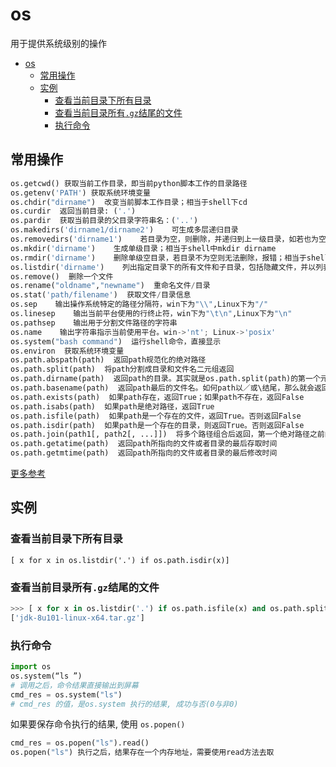 # os

用于提供系统级别的操作

<!-- TOC -->

- [os](#os)
    - [常用操作](#常用操作)
    - [实例](#实例)
        - [查看当前目录下所有目录](#查看当前目录下所有目录)
        - [查看当前目录所有`.gz`结尾的文件](#查看当前目录所有gz结尾的文件)
        - [执行命令](#执行命令)

<!-- /TOC -->

## 常用操作

```python
os.getcwd() 获取当前工作目录，即当前python脚本工作的目录路径
os.getenv('PATH') 获取系统环境变量
os.chdir("dirname")  改变当前脚本工作目录；相当于shell下cd
os.curdir  返回当前目录: ('.')
os.pardir  获取当前目录的父目录字符串名：('..')
os.makedirs('dirname1/dirname2')    可生成多层递归目录
os.removedirs('dirname1')    若目录为空，则删除，并递归到上一级目录，如若也为空，则删除，依此类推
os.mkdir('dirname')    生成单级目录；相当于shell中mkdir dirname
os.rmdir('dirname')    删除单级空目录，若目录不为空则无法删除，报错；相当于shell中rmdir dirname
os.listdir('dirname')    列出指定目录下的所有文件和子目录，包括隐藏文件，并以列表方式打印
os.remove()  删除一个文件
os.rename("oldname","newname")  重命名文件/目录
os.stat('path/filename')  获取文件/目录信息
os.sep    输出操作系统特定的路径分隔符，win下为"\\",Linux下为"/"
os.linesep    输出当前平台使用的行终止符，win下为"\t\n",Linux下为"\n"
os.pathsep    输出用于分割文件路径的字符串
os.name    输出字符串指示当前使用平台。win->'nt'; Linux->'posix'
os.system("bash command")  运行shell命令，直接显示
os.environ  获取系统环境变量
os.path.abspath(path)  返回path规范化的绝对路径
os.path.split(path)  将path分割成目录和文件名二元组返回
os.path.dirname(path)  返回path的目录。其实就是os.path.split(path)的第一个元素
os.path.basename(path)  返回path最后的文件名。如何path以／或\结尾，那么就会返回空值。即os.path.split(path)的第二个元素
os.path.exists(path)  如果path存在，返回True；如果path不存在，返回False
os.path.isabs(path)  如果path是绝对路径，返回True
os.path.isfile(path)  如果path是一个存在的文件，返回True。否则返回False
os.path.isdir(path)  如果path是一个存在的目录，则返回True。否则返回False
os.path.join(path1[, path2[, ...]])  将多个路径组合后返回，第一个绝对路径之前的参数将被忽略
os.path.getatime(path)  返回path所指向的文件或者目录的最后存取时间
os.path.getmtime(path)  返回path所指向的文件或者目录的最后修改时间
```

[更多参考](https://docs.python.org/3.6/library/os.html?highlight=os#module-os)

## 实例

### 查看当前目录下所有目录

    [ x for x in os.listdir('.') if os.path.isdir(x)]

### 查看当前目录所有`.gz`结尾的文件

```python
>>> [ x for x in os.listdir('.') if os.path.isfile(x) and os.path.splitext(x)[1] == '.gz' ]
['jdk-8u101-linux-x64.tar.gz']
```

### 执行命令

```python
import os
os.system(“ls ”)
# 调用之后，命令结果直接输出到屏幕
cmd_res = os.system("ls")
# cmd_res 的值，是os.system 执行的结果, 成功与否(0与非0)
```

如果要保存命令执行的结果, 使用 `os.popen()`

```python
cmd_res = os.popen("ls").read()
os.popen("ls") 执行之后，结果存在一个内存地址，需要使用read方法去取
```
